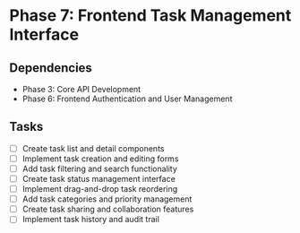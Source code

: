 # Phase 7: Frontend Task Management Interface

## Dependencies
- Phase 3: Core API Development
- Phase 6: Frontend Authentication and User Management

## Tasks
- [ ] Create task list and detail components
- [ ] Implement task creation and editing forms
- [ ] Add task filtering and search functionality
- [ ] Create task status management interface
- [ ] Implement drag-and-drop task reordering
- [ ] Add task categories and priority management
- [ ] Create task sharing and collaboration features
- [ ] Implement task history and audit trail 